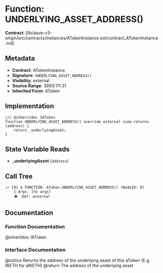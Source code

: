 # Function: UNDERLYING_ASSET_ADDRESS()

**Contract**: [lib/aave-v3-origin/src/contracts/instances/ATokenInstance.sol/contract_ATokenInstance.md]

## Metadata

- **Contract**: ATokenInstance
- **Signature**: `UNDERLYING_ASSET_ADDRESS()`
- **Visibility**: external
- **Source Range**: 3993:111:31
- **Inherited From**: AToken

## Implementation

```solidity
/// @inheritdoc IAToken
function UNDERLYING_ASSET_ADDRESS() override external view returns (address) {
    return _underlyingAsset;
}
```

## State Variable Reads

- **_underlyingAsset** (`address`)

## Call Tree

```
┌─ [0] ⚙️ FUNCTION: AToken.UNDERLYING_ASSET_ADDRESS() (NodeID: 0)
    💬 Args: [no args]
    👁️  Def: external
```

## Documentation

### Function Documentation

@inheritdoc IAToken

### Interface Documentation

 @notice Returns the address of the underlying asset of this aToken (E.g. WETH for aWETH)
 @return The address of the underlying asset
